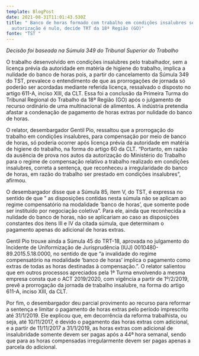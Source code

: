 ```yaml
---
template: BlogPost
date: 2021-08-31T11:01:43.530Z
title: " Banco de horas formado com trabalho em condições insalubres sem
  autorização é nulo, decide TRT da 18ª Região (GO)"
fonte: "TST "
---
```

*Decisão foi baseada na Súmula 349 do Tribunal Superior do Trabalho*

O trabalho desenvolvido em condições insalubres pelo trabalhador, sem a licença prévia da autoridade em matéria de higiene do trabalho, implica a nulidade do banco de horas pois, a partir do cancelamento da Súmula 349 do TST, prevalece o entendimento de que as prorrogações de jornada só poderão ser acordadas mediante referida licença, ressalvado o disposto no artigo 611-A, inciso XIII, da CLT. Essa foi a conclusão da Primeira Turma do Tribunal Regional do Trabalho da 18ª Região (GO) após o julgamento de recurso ordinário de uma multinacional de alimentos. A indústria pretendia afastar a condenação de pagamento de horas extras por nulidade do banco de horas.

O relator, desembargador Gentil Pio, ressaltou que a prorrogação do trabalho em condições insalubres, para compensação por meio de banco de horas, só poderia ocorrer após licença prévia da autoridade em matéria de higiene do trabalho, na forma do artigo 60 da CLT. “Portanto, em razão da ausência de prova nos autos da autorização do Ministério do Trabalho para o regime de compensação relativo a trabalho realizado em condições insalubres, correta a sentença, que reconheceu a irregularidade do banco de horas, em razão do trabalho ser prestado em condições insalubres”, afirmou.

O desembargador disse que a Súmula 85, item V, do TST, é expressa no sentido de que ” as disposições contidas nesta súmula não se aplicam ao regime compensatório na modalidade ‘banco de horas’, que somente pode ser instituído por negociação coletiva”. Para ele, ainda que reconhecida a nulidade do banco de horas, não se aplicariam ao caso as disposições constantes dos itens III e IV da citada súmula, que determinam o pagamento apenas do adicional de horas extras.

Gentil Pio trouxe ainda a Súmula 45 do TRT-18, aprovada no julgamento do Incidente de Uniformização de Jurisprudência (IUJ) 0010480-89.2015.5.18.0000, no sentido de que “a invalidade do regime compensatório na modalidade ‘banco de horas’ implica o pagamento como extras de todas as horas destinadas à compensação.”. O relator salientou que em outros processos apreciados pela 1ª Turma envolvendo a mesma empresa consta que o ACT 2019/2020, com vigência a partir de 1º/2/2019, prevê a prorrogação da jornada de trabalho insalubre, na forma do artigo 611-A, inciso XIII, da CLT.

Por fim, o desembargador deu parcial provimento ao recurso para reformar a sentença e limitar o pagamento de horas extras pelo período imprescrito até 31/1/2019. Ele explicou que, em decorrência da reforma trabalhista, ou seja, até 10/11/2017, é devido o pagamento das horas extras com adicional, e a partir de 11/11/2017 a 31/1/2019, as horas extras com adicional de insalubridade somente devem ser pagas após a 44ª hora semanal, sendo que para as horas compensadas irregularmente devem ser pagas apenas a parcela do adicional.